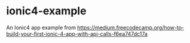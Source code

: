 # ionic4-example
An Ionic4 app example from https://medium.freecodecamp.org/how-to-build-your-first-ionic-4-app-with-api-calls-f6ea747dc17a
